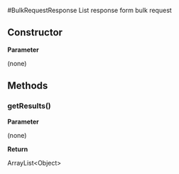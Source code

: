 #BulkRequestResponse
List response form bulk request

## Constructor

**Parameter**

(none)

## Methods

### getResults()

**Parameter**

(none)

**Return**

ArrayList<Object\>